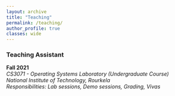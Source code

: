 ```yaml
---
layout: archive
title: "Teaching"
permalink: /teaching/
author_profile: true
classes: wide
---
```


### Teaching Assistant
**Fall 2021**<br>
*CS3071 - Operating Systems Laboratory (Undergraduate Course)* <br>
*National Institute of Technology, Rourkela* <br>
*Responsibilities: Lab sessions, Demo sessions, Grading, Vivas*